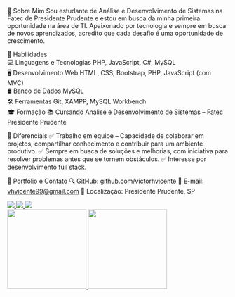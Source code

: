 🌟 Sobre Mim
Sou estudante de Análise e Desenvolvimento de Sistemas na Fatec de Presidente Prudente e estou em busca da minha primeira oportunidade na área de TI. Apaixonado por tecnologia e sempre em busca de novos aprendizados, acredito que cada desafio é uma oportunidade de crescimento.

🚀 Habilidades</br>
💻 Linguagens e Tecnologias
PHP, JavaScript, C#, MySQL</br>
🖥️ Desenvolvimento Web
HTML, CSS, Bootstrap, PHP, JavaScript (com MVC)</br>
🛢️ Banco de Dados
MySQL</br>
🛠️ Ferramentas
Git, XAMPP, MySQL Workbench</br>
🎓 Formação
📚 Cursando Análise e Desenvolvimento de Sistemas – Fatec Presidente Prudente</br>

🎯 Diferenciais
✅ Trabalho em equipe – Capacidade de colaborar em projetos, compartilhar conhecimento e contribuir para um ambiente produtivo.
✅ Sempre em busca de soluções e melhorias, com iniciativa para resolver problemas antes que se tornem obstáculos.
✅ Interesse por desenvolvimento full stack.

🔗 Portfólio e Contato
🔍 GitHub: github.com/victorhvicente
📧 E-mail: vhvicente99@gmail.com
📍 Localização: Presidente Prudente, SP

<div>
<a href="mailto:vhvicente99@gmail.com">
<img src="https://img.shields.io/badge/Gmail-D14836?style=for-the-badge&logo=gmail&logoColor=white" target="_blank">
</a>
 
<a href="http://www.linkedin.com/in/victor-hugo-vicente-78ba5b351" target="_blank">
<img src="https://img.shields.io/badge/-LinkedIn-%230077B5?style=for-the-badge&logo=linkedin&logoColor=white">
</a>

<a href="https://www.instagram.com/vhvicente_" target="_blank">
<img src="https://img.shields.io/badge/-Instagram-%23E4405F?style=for-the-badge&logo=instagram&logoColor=white">
</a>
 <div>
<a href="https://github.com/victorhvicente">
<img height="180em" src="https://github-readme-stats.vercel.app/api/top-langs/?username=victorhvicente&layout=compact&langs_count=7&theme=dracula"/>
<img height="180em" src="https://github-readme-stats.vercel.app/api?username=victorhvicente&show_icons=true&theme=dracula&include_all_commits=true&count_private=true"/>
</a>
</div>
<div/>
